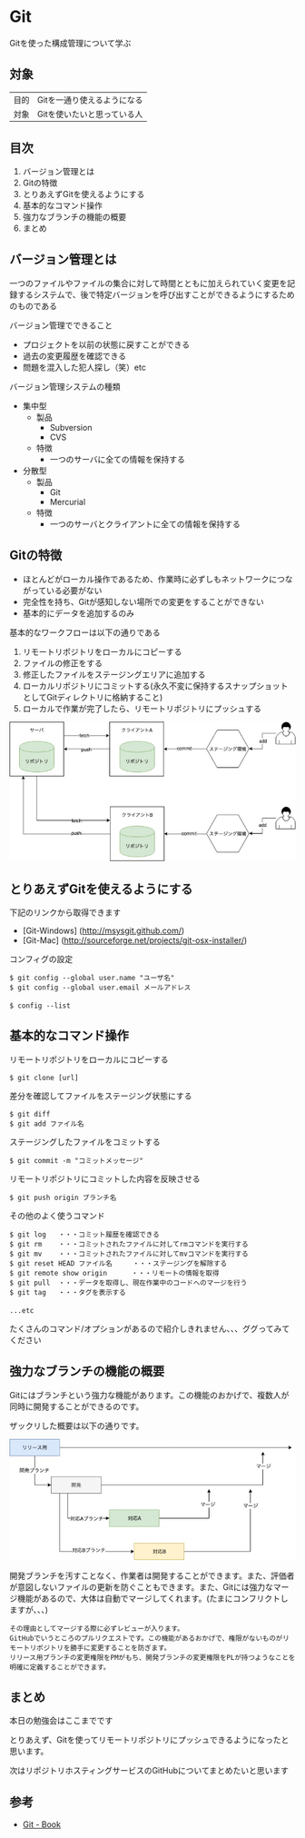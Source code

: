 # Git

Gitを使った構成管理について学ぶ

## 対象

|   |   |
|---|---|
|目的 |Gitを一通り使えるようになる |
|対象 |Gitを使いたいと思っている人 |

## 目次

1. バージョン管理とは
2. Gitの特徴
3. とりあえずGitを使えるようにする
4. 基本的なコマンド操作
5. 強力なブランチの機能の概要
6. まとめ


## バージョン管理とは

一つのファイルやファイルの集合に対して時間とともに加えられていく変更を記録するシステムで、後で特定バージョンを呼び出すことができるようにするためのものである

バージョン管理でできること

- プロジェクトを以前の状態に戻すことができる
- 過去の変更履歴を確認できる
- 問題を混入した犯人探し（笑）etc

バージョン管理システムの種類

- 集中型
  - 製品
    - Subversion
    - CVS
  - 特徴
    - 一つのサーバに全ての情報を保持する
- 分散型
  - 製品
    - Git
    - Mercurial
  - 特徴
    - 一つのサーバとクライアントに全ての情報を保持する

## Gitの特徴

- ほとんどがローカル操作であるため、作業時に必ずしもネットワークにつながっている必要がない
- 完全性を持ち、Gitが感知しない場所での変更をすることができない
- 基本的にデータを追加するのみ

基本的なワークフローは以下の通りである

1. リモートリポジトリをローカルにコピーする
2. ファイルの修正をする
3. 修正したファイルをステージングエリアに追加する
4. ローカルリポジトリにコミットする(永久不変に保持するスナップショットとしてGitディレクトリに格納すること)
5. ローカルで作業が完了したら、リモートリポジトリにプッシュする

![Gitでの開発の流れ](https://raw.githubusercontent.com/grazie212/stady-k8s/master/studyGroup/img/git_01.jpg)

## とりあえずGitを使えるようにする

下記のリンクから取得できます

- [Git-Windows] (http://msysgit.github.com/)
- [Git-Mac] (http://sourceforge.net/projects/git-osx-installer/)

コンフィグの設定

```
$ git config --global user.name "ユーザ名"
$ git config --global user.email メールアドレス

$ config --list
```

## 基本的なコマンド操作

リモートリポジトリをローカルにコピーする
```
$ git clone [url]
```

差分を確認してファイルをステージング状態にする
```
$ git diff
$ git add ファイル名
```

ステージングしたファイルをコミットする
```
$ git commit -m "コミットメッセージ"
```

リモートリポジトリにコミットした内容を反映させる
```
$ git push origin ブランチ名
```

その他のよく使うコマンド
```
$ git log   ・・・コミット履歴を確認できる
$ git rm    ・・・コミットされたファイルに対してrmコマンドを実行する
$ git mv    ・・・コミットされたファイルに対してmvコマンドを実行する
$ git reset HEAD ファイル名     ・・・ステージングを解除する
$ git remote show origin      ・・・リモートの情報を取得
$ git pull  ・・・データを取得し、現在作業中のコードへのマージを行う
$ git tag   ・・・タグを表示する

...etc
```

たくさんのコマンド/オプションがあるので紹介しきれません、、、ググってみてください

## 強力なブランチの機能の概要

Gitにはブランチという強力な機能があります。この機能のおかげで、複数人が同時に開発することができるのです。

ザックリした概要は以下の通りです。

![Gitでの開発の流れ](https://raw.githubusercontent.com/grazie212/stady-k8s/master/studyGroup/img/git_02.jpg)

開発ブランチを汚すことなく、作業者は開発することができます。また、評価者が意図しないファイルの更新を防ぐこともできます。また、Gitには強力なマージ機能があるので、大体は自動でマージしてくれます。(たまにコンフリクトしますが、、、)

    その理由としてマージする際に必ずレビューが入ります。  
    GitHubでいうところのプルリクエストです。この機能があるおかげで、権限がないものがリモートリポジトリを勝手に変更することを防ぎます。  
    リリース用ブランチの変更権限をPMがもち、開発ブランチの変更権限をPLが持つようなことを明確に定義することができます。

## まとめ

本日の勉強会はここまでです

とりあえず、Gitを使ってリモートリポジトリにプッシュできるようになったと思います。

次はリポジトリホスティングサービスのGitHubについてまとめたいと思います

## 参考

- [Git - Book](https://git-scm.com/book)